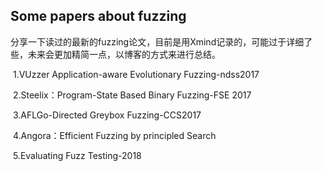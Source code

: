 ## Some papers about fuzzing

​	分享一下读过的最新的fuzzing论文，目前是用Xmind记录的，可能过于详细了些，未来会更加精简一点，以博客的方式来进行总结。

​	1.VUzzer Application-aware Evolutionary Fuzzing-ndss2017

​	2.Steelix：Program-State Based Binary Fuzzing-FSE 2017

​	3.AFLGo-Directed Greybox Fuzzing-CCS2017

​	4.Angora：Efficient Fuzzing by principled Search

​	5.Evaluating Fuzz Testing-2018



























